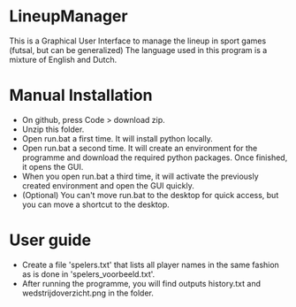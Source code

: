 # LineupManager
This is a Graphical User Interface to manage the lineup in sport games (futsal, but can be generalized)
The language used in this program is a mixture of English and Dutch.

# Manual Installation
- On github, press Code > download zip.
- Unzip this folder.
- Open run.bat a first time. It will install python locally.
- Open run.bat a second time. It will create an environment for the programme and download the required python packages. Once finished, it opens the GUI.
- When you open run.bat a third time, it will activate the previously created environment and open the GUI quickly.
- (Optional) You can't move run.bat to the desktop for quick access, but you can move a shortcut to the desktop.

# User guide
- Create a file 'spelers.txt' that lists all player names in the same fashion as is done in 'spelers_voorbeeld.txt'.
- After running the programme, you will find outputs history.txt and wedstrijdoverzicht.png in the folder.